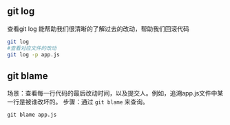 ## git log

查看git log 能帮助我们很清晰的了解过去的改动，帮助我们回滚代码

```bash
git log
#查看对应文件的改动
git log -p app.js
```
## git blame

场景：查看每一行代码的最后改动时间，以及提交人。例如，追溯app.js文件中某一行是被谁改坏的。
步骤：通过 `git blame` 来查询。
```
git blame app.js
```
